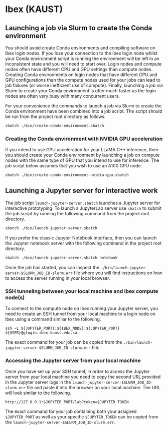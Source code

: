 
# Ibex (KAUST)

## Launching a job via Slurm to create the Conda environment

You should avoid create Conda environments and compiling software on Ibex login nodes. If you lose your connection to the 
Ibex login node whilst your Conda environment script is running the environment will be left in an inconsistent state and 
you will need to start over. Login nodes and compute nodes often have different CPU and GPU settings than compute nodes. 
Creating Conda environments on login nodes that have different CPU and GPU configurations than the compute nodes used for 
your jobs can lead to job failures (or worse inefficient use of compute). Finally, launching a job via Slurm to create 
your Conda environment is ofter much faster as the login nodes are often very busy with many concurrent users.

For your convenience the commands to launch a job via Slurm to create the Conda environment have been combined into a job 
script. The script should be run from the project root directory as follows. 

```bash
sbatch ./bin/create-conda-environment.sbatch
```

### Creating the Conda environment with NVIDIA GPU acceleration

If you intend to use GPU acceleration for your LLaMA C++ inference, then you should create your Conda environment by 
launching a job on compute nodes with the same type of GPU that you intend to use for inference. The job script below 
assumes that you wish to use an A100 GPU node.
 
```bash
sbatch ./bin/create-conda-environment-nvidia-gpu.sbatch
```

## Launching a Jupyter server for interactive work

The job script `launch-jupyter-server.sbatch` launches a Jupyter server for interactive prototyping. To launch a JupyterLab server 
use `sbatch` to submit the job script by running the following command from the project root directory.

```bash
sbatch ./bin/launch-jupyter-server.sbatch
```

If you prefer the classic Jupyter Notebook interface, then you can launch the Jupyter notebook server with the following command in 
the project root directory.

```bash
sbatch ./bin/launch-jupyter-server.sbatch notebook
```

Once the job has started, you can inspect the `./bin/launch-jupyter-server-$SLURM_JOB_ID-slurm.err` file where you will find 
instructions on how to access the server running in your local browser.

### SSH tunneling between your local machine and Ibex compute node(s)
To connect to the compute node on Ibex running your Jupyter server, you need to create an SSH tunnel from your local machine 
to a login node on Ibex using a command similar to the following.

```
ssh -L ${JUPYTER_PORT}:${IBEX_NODE}:${JUPYTER_PORT} ${USER}@glogin.ibex.kaust.edu.sa
```

The exact command for your job can be copied from the `./bin/launch-jupyter-server-$SLURM_JOB_ID-slurm.err` file.

### Accessing the Jupyter server from your local machine

Once you have set up your SSH tunnel, in order to access the Jupyter server from your local machine you need to copy the 
second URL provided in the Jupyter server logs in the `launch-jupyter-server-$SLURM_JOB_ID-slurm.err` file and paste it into 
the browser on your local machine. The URL will look similar to the following.

```
http://127.0.0.1:$JUPYTER_PORT/lab?token=$JUPYTER_TOKEN
```

The exact command for your job containing both your assigned `$JUPYTER_PORT` as well as your specific `$JUPYTER_TOKEN` can 
be copied from the `launch-jupyter-server-$SLURM_JOB_ID-slurm.err`.

